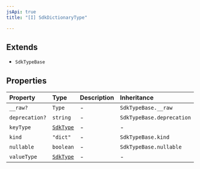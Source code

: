```yaml
---
jsApi: true
title: "[I] SdkDictionaryType"

---
```

## Extends

- `SdkTypeBase`

## Properties

| Property | Type | Description | Inheritance |
| :------ | :------ | :------ | :------ |
| `__raw?` | `Type` | - | `SdkTypeBase.__raw` |
| `deprecation?` | `string` | - | `SdkTypeBase.deprecation` |
| `keyType` | [`SdkType`](../type-aliases/SdkType.md) | - | - |
| `kind` | `"dict"` | - | `SdkTypeBase.kind` |
| `nullable` | `boolean` | - | `SdkTypeBase.nullable` |
| `valueType` | [`SdkType`](../type-aliases/SdkType.md) | - | - |

